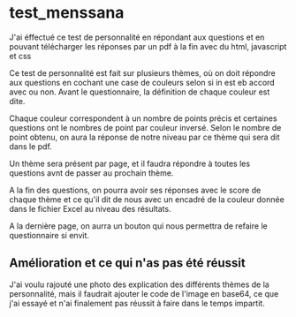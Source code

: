# test_menssana

J'ai éffectué ce test de personnalité en répondant aux questions et en pouvant télécharger les réponses par un pdf à la fin avec du html, javascript et css

Ce test de personnalité est fait sur plusieurs thèmes, où on doit répondre aux questions en cochant une case de couleurs selon si in est eb accord avec ou non.
Avant le questionnaire, la définition de chaque couleur est dite. 

Chaque couleur correspondent à un nombre de points précis et certaines questions ont le nombres de point par couleur inversé.
Selon le nombre de point obtenu, on aura la réponse de notre niveau par ce thème qui sera dit dans le pdf.

Un thème sera présent par page, et il faudra répondre à toutes les questions avnt de passer au prochain thème.

A la fin des questions, on pourra avoir ses réponses avec le score de chaque thème et ce qu'il dit de nous avec un encadré de la couleur donnée dans le fichier Excel au niveau des résultats.

A la dernière page, on aurra un bouton qui nous permettra de refaire le questionnaire si envit. 

## Amélioration et ce qui n'as pas été réussit 

J'ai voulu rajouté une photo des explication des différents thèmes de la personnalité, mais il faudrait ajouter le code de l'image en base64, ce que j'ai essayé et n'ai finalement pas réussit à faire dans le temps impartit.
